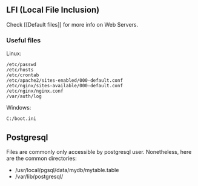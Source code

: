 ## LFI (Local File Inclusion)

Check [[Default files]] for more info on Web Servers.

### Useful files
Linux:
```
/etc/passwd
/etc/hosts
/etc/crontab
/etc/apache2/sites-enabled/000-default.conf
/etc/nginx/sites-available/000-default.conf
/etc/nginx/nginx.conf
/var/auth/log
```
Windows:
```
C:/boot.ini
```

## Postgresql
Files are commonly only accessible by postgresql user.
Nonetheless, here are the common directories:
- /usr/local/pgsql/data/mydb/mytable.table
- /var/lib/postgresql/